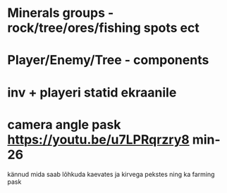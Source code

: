 # Minerals groups - rock/tree/ores/fishing spots ect
# Player/Enemy/Tree - components
# inv + playeri statid ekraanile
# camera angle pask  https://youtu.be/u7LPRqrzry8 min-26
kännud mida saab lõhkuda kaevates ja kirvega pekstes ning ka farming pask
